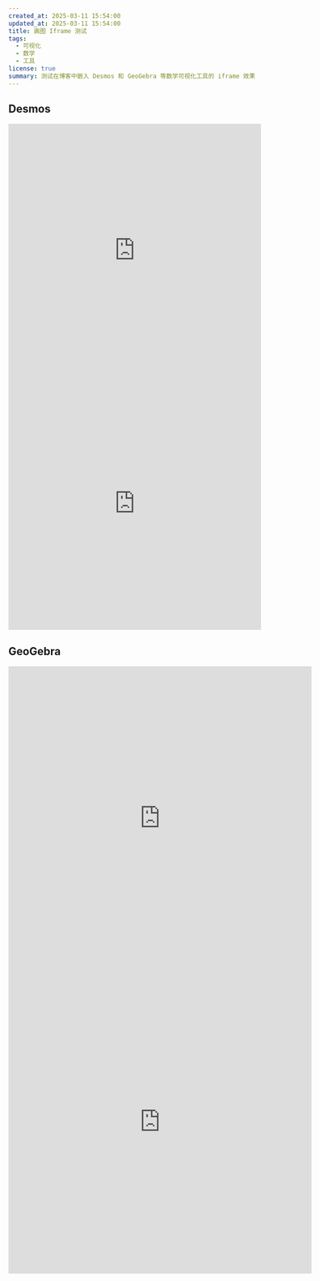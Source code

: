 ```yaml
---
created_at: 2025-03-11 15:54:00
updated_at: 2025-03-11 15:54:00
title: 画图 Iframe 测试
tags:
  - 可视化
  - 数学
  - 工具
license: true
summary: 测试在博客中嵌入 Desmos 和 GeoGebra 等数学可视化工具的 iframe 效果
---
```



## Desmos

<iframe src="https://www.desmos.com/calculator/jow1xifu4i?embed" width="500" height="500" style={{border: "1px solid #ccc"}} frameborder="0"></iframe>

<iframe src="https://www.desmos.com/geometry/42av1rxi4o?embed" width="500" height="500" style={{border: "1px solid #ccc"}} frameborder="0"></iframe>

## GeoGebra


<iframe src="https://www.geogebra.org/calculator/pcqzzdfj?embed" allowfullscreen width="600px" height="600px" style={{border: "1px solid #e4e4e4", borderRadius: "4px"}} frameborder="0"></iframe>

<iframe src="https://www.geogebra.org/calculator/egqhydpy?embed" width="600" height="600" allowfullscreen style={{border: "1px solid #e4e4e4", borderRadius: "4px"}} frameborder="0"></iframe>



